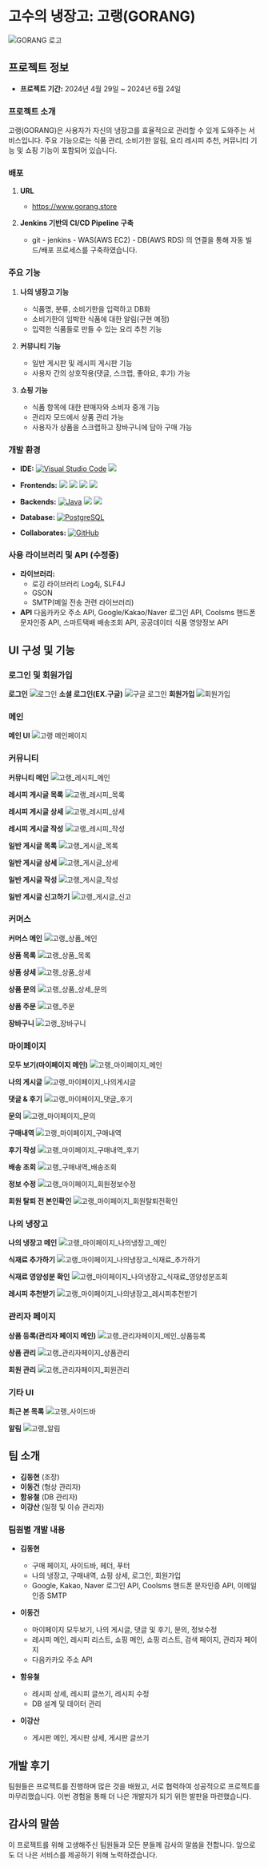 # 고수의 냉장고: 고랭(GORANG)

![GORANG 로고](https://github.com/DHKim96/project_gorang/assets/156169335/706a5ed5-34d3-44cf-9cb0-9682ccc209bc)

## 프로젝트 정보
- **프로젝트 기간:** 2024년 4월 29일 ~ 2024년 6월 24일

### 프로젝트 소개
고랭(GORANG)은 사용자가 자신의 냉장고를 효율적으로 관리할 수 있게 도와주는 서비스입니다. 
주요 기능으로는 식품 관리, 소비기한 알림, 요리 레시피 추천, 커뮤니티 기능 및 쇼핑 기능이 포함되어 있습니다.

### 배포
1. **URL**
   - https://www.gorang.store

2. **Jenkins 기반의 CI/CD Pipeline 구축**
   - git - jenkins - WAS(AWS EC2) - DB(AWS RDS) 의 연결을 통해 자동 빌드/배포 프로세스를 구축하였습니다.


### 주요 기능
1. **나의 냉장고 기능**
   - 식품명, 분류, 소비기한을 입력하고 DB화
   - 소비기한이 임박한 식품에 대한 알림(구현 예정)
   - 입력한 식품들로 만들 수 있는 요리 추천 기능

2. **커뮤니티 기능**
   - 일반 게시판 및 레시피 게시판 기능
   - 사용자 간의 상호작용(댓글, 스크랩, 좋아요, 후기) 가능

3. **쇼핑 기능**
   - 식품 항목에 대한 판매자와 소비자 중개 기능
   - 관리자 모드에서 상품 관리 가능
   - 사용자가 상품을 스크랩하고 장바구니에 담아 구매 가능
  
### 개발 환경

- **IDE:**
  [![Visual Studio Code](https://img.shields.io/badge/Visual%20Studio%20Code-0078d7?style=flat-square&logo=visual%20studio%20code&logoColor=white)](https://code.visualstudio.com/)
  <img src="https://img.shields.io/badge/eclipseide-2C2255?style=flat-square&logo=eclipseide&logoColor=white"/>

- **Frontends:**
  <img src="https://img.shields.io/badge/html5-E34F26?style=flat-square&logo=html5&logoColor=white"/>
  <img src="https://img.shields.io/badge/css3-1572B6?style=flat-square&logo=css3&logoColor=white"/>
  <img src="https://img.shields.io/badge/javascript-F7DF1E?style=flat-square&logo=javascript&logoColor=white"/>
  <img src="https://img.shields.io/badge/jquery-0769AD?style=flat-square&logo=jquery&logoColor=white"/>

- **Backends:**
  [![Java](https://img.shields.io/badge/Java-007396?style=flat-square&logo=java&logoColor=white)](https://www.oracle.com/java/)
  <img src="https://img.shields.io/badge/Spring-6DB33F?style=flat-square&logo=Spring&logoColor=white"/>
  <img src="https://img.shields.io/badge/Mybatis-000000?style=flat-square&logo=Mybatis&logoColor=white"/>

- **Database:**
  [![PostgreSQL](https://img.shields.io/badge/PostgreSQL-4169E1?style=flat-square&logo=postgresql&logoColor=white)](https://www.postgresql.org/)

- **Collaborates:**
  [![GitHub](https://img.shields.io/badge/GitHub-181717?style=flat-square&logo=github&logoColor=white)](https://github.com/)

### 사용 라이브러리 및 API (수정중)
- **라이브러리:**
   - 로깅 라이브러리 Log4j, SLF4J
   - GSON
   - SMTP(메일 전송 관련 라이브러리)
- **API**
  다음카카오 주소 API, Google/Kakao/Naver 로그인 API, Coolsms 핸드폰 문자인증 API, 스마트택배 배송조회 API, 공공데이터 식품 영양정보 API

## UI 구성 및 기능

### 로그인 및 회원가입
**로그인**
![로그인](https://github.com/user-attachments/assets/c6a848a4-217b-49c1-ba90-c449bb1c061e)
**소셜 로그인(EX.구글)**
![구글 로그인](https://github.com/user-attachments/assets/cfb47ae3-9d57-4bd2-bf22-84362add708f)
**회원가입**
![회원가입](https://github.com/DHKim96/project_gorang/assets/156169335/588647c1-929b-48a7-b956-0e3b90c46db4)

### 메인
**메인 UI**
![고랭 메인페이지](https://github.com/DHKim96/project_gorang/assets/156169335/15a215c9-9d5e-4f19-8d72-56937f344145)

### 커뮤니티
**커뮤니티 메인**
![고랭_레시피_메인](https://github.com/user-attachments/assets/7417c35f-c3a8-4d4c-a6d4-1e452bd2f1e4)

**레시피 게시글 목록**
![고랭_레시피_목록](https://github.com/user-attachments/assets/64aea99b-4d86-4af6-9fe0-7761a1aaca52)

**레시피 게시글 상세**
![고랭_레시피_상세](https://github.com/user-attachments/assets/95078fad-b1ab-4ec6-8df9-9438dbea3c9c)

**레시피 게시글 작성**
![고랭_레시피_작성](https://github.com/user-attachments/assets/689b36f7-a7df-4655-bb74-adb599a9ade9)

**일반 게시글 목록**
![고랭_게시글_목록](https://github.com/user-attachments/assets/e7908b95-69f0-4583-89a6-e9340f3eb500)

**일반 게시글 상세**
![고랭_게시글_상세](https://github.com/user-attachments/assets/096e4cc8-5e5b-4d01-b35a-5fb1f88620a3)

**일반 게시글 작성**
![고랭_게시글_작성](https://github.com/user-attachments/assets/ab550293-de0e-44df-9728-b8f8d6bbd3e2)

**일반 게시글 신고하기**
![고랭_게시글_신고](https://github.com/user-attachments/assets/32d785f9-a70a-4cc6-823c-5a3d64fd322a)

### 커머스
**커머스 메인**
![고랭_상품_메인](https://github.com/user-attachments/assets/b880f027-279d-4de3-b7da-9ced5c045ee9)

**상품 목록**
![고랭_상품_목록](https://github.com/user-attachments/assets/3757ac68-26a6-418b-8791-c996ce55829e)

**상품 상세**
![고랭_상품_상세](https://github.com/user-attachments/assets/09e23ca3-043e-4411-882e-7a2287fda896)

**상품 문의**
![고랭_상품_상세_문의](https://github.com/user-attachments/assets/c3e95256-4c5c-4a26-8aa7-8e64449f1ab7)

**상품 주문**
![고랭_주문](https://github.com/user-attachments/assets/17fed2f6-1920-445f-be9e-8990ec3bed1c)

**장바구니**
![고랭_장바구니](https://github.com/user-attachments/assets/5c0856ee-0e73-4a29-a7d5-c70847e634a5)

### 마이페이지
**모두 보기(마이페이지 메인)**
![고랭_마이페이지_메인](https://github.com/user-attachments/assets/2c8576fc-b98a-4884-b7ab-f87af733ab98)

**나의 게시글**
![고랭_마이페이지_나의게시글](https://github.com/user-attachments/assets/3d5174eb-9515-4902-b2d9-4c5201a6a50e)

**댓글 & 후기**
![고랭_마이페이지_댓글_후기](https://github.com/user-attachments/assets/b78a376b-460f-4996-a50b-7076f4c8ef81)

**문의**
![고랭_마이페이지_문의](https://github.com/user-attachments/assets/2b4efc0b-2ff3-45d7-86cd-e2cbdc5c12a2)

**구매내역**
![고랭_마이페이지_구매내역](https://github.com/user-attachments/assets/3890d8f6-374a-4f43-a385-b8e2e7d77f05)

**후기 작성**
![고랭_마이페이지_구매내역_후기](https://github.com/user-attachments/assets/6abe1177-529e-43b7-b20b-a71d87db9174)

**배송 조회**
![고랭_구매내역_배송조회](https://github.com/user-attachments/assets/94b89fbf-b957-45a4-9072-e65e1ca0962d)

**정보 수정**
![고랭_마이페이지_회원정보수정](https://github.com/user-attachments/assets/3aa0bafc-1882-40e4-b199-aeaea0f12e72)

**회원 탈퇴 전 본인확인**
![고랭_마이페이지_회원탈퇴전확인](https://github.com/user-attachments/assets/1e2146a7-bf2b-44a8-a6f6-0f3dcd688bd5)

### 나의 냉장고
**나의 냉장고 메인**
![고랭_마이페이지_나의냉장고_메인](https://github.com/user-attachments/assets/aab46002-4a6c-49e5-b3f4-794ec41461ca)

**식재료 추가하기**
![고랭_마이페이지_나의냉장고_식재료_추가하기](https://github.com/user-attachments/assets/c841c198-0631-4157-87e9-225b4e68cf37)

**식재료 영양성분 확인**
![고랭_마이페이지_나의냉장고_식재료_영양성분조회](https://github.com/user-attachments/assets/8af8cfe0-bf56-4b54-abdc-a326d9048e04)

**레시피 추천받기**
![고랭_마이페이지_나의냉장고_레시피추천받기](https://github.com/user-attachments/assets/df6e9171-42da-473a-ab54-2e1623a84353)

### 관리자 페이지
**상품 등록(관리자 페이지 메인)**
![고랭_관리자페이지_메인_상품등록](https://github.com/user-attachments/assets/dcc71779-85e5-4d9e-8c39-ea287326cc4c)

**상품 관리**
![고랭_관리자페이지_상품관리](https://github.com/user-attachments/assets/24434a4a-55e4-4ee4-84ca-b9653d17bd38)

**회원 관리**
![고랭_관리자페이지_회원관리](https://github.com/user-attachments/assets/baf8a1e3-09ce-4e02-876e-ed6b9dd1e488)

### 기타 UI
**최근 본 목록**
![고랭_사이드바](https://github.com/user-attachments/assets/54881bb6-8b2a-4f07-999d-63d0ac8f0e67)

**알림**
![고랭_알림](https://github.com/user-attachments/assets/8432fa03-64e0-49b5-84c0-855105d0f5bd)


## 팀 소개
- **김동현** (조장)
- **이동건** (형상 관리자)
- **함유철** (DB 관리자)
- **이강산** (일정 및 이슈 관리자)

### 팀원별 개발 내용
- **김동현**
  - 구매 페이지, 사이드바, 헤더, 푸터
  - 나의 냉장고, 구매내역, 쇼핑 상세, 로그인, 회원가입
  - Google, Kakao, Naver 로그인 API, Coolsms 핸드폰 문자인증 API, 이메일 인증 SMTP

- **이동건**
  - 마이페이지 모두보기, 나의 게시글, 댓글 및 후기, 문의, 정보수정
  - 레시피 메인, 레시피 리스트, 쇼핑 메인, 쇼핑 리스트, 검색 페이지, 관리자 페이지
  - 다음카카오 주소 API

- **함유철**
  - 레시피 상세, 레시피 글쓰기, 레시피 수정
  - DB 설계 및 데이터 관리

- **이강산**
  - 게시판 메인, 게시판 상세, 게시판 글쓰기

## 개발 후기
팀원들은 프로젝트를 진행하며 많은 것을 배웠고, 서로 협력하여 성공적으로 프로젝트를 마무리했습니다. 이번 경험을 통해 더 나은 개발자가 되기 위한 발판을 마련했습니다.

## 감사의 말씀
이 프로젝트를 위해 고생해주신 팀원들과 모든 분들께 감사의 말씀을 전합니다. 앞으로도 더 나은 서비스를 제공하기 위해 노력하겠습니다.
